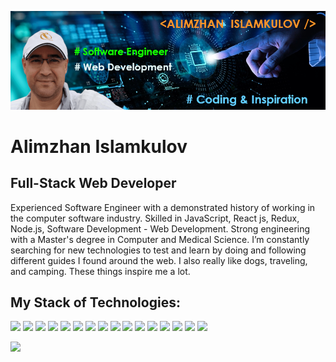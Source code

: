 ![I am Software Web Developer](GitHubBanner1.png)
# Alimzhan Islamkulov
## Full-Stack Web Developer

  Experienced Software Engineer with a demonstrated history of working in the computer software industry. Skilled in JavaScript, React js, Redux, Node.js, Software Development - Web Development. Strong engineering with a Master's degree in Computer and Medical Science. I’m constantly searching for new technologies to test and learn by doing and following different guides I found around the web. I also really like dogs, traveling, and camping. These things inspire me a lot.

## My Stack of Technologies:
<img src="https://img.shields.io/badge/html5-B9B4C7?style=for-the-badge&logo=html5&logoColor=BB2525"/> <img src="https://img.shields.io/badge/css3-FFC436?style=for-the-badge&logo=css3&logoColor=337CCF"/> <img src="https://img.shields.io/badge/sass-ADC4CE?style=for-the-badge&logo=sass&logoColor=974EC3"/> <img src="https://img.shields.io/badge/javascript-F8DE22?style=for-the-badge&logo=javascript&logoColor=102C57"/> <img src="https://img.shields.io/badge/bootstrap-CEE6F3?style=for-the-badge&logo=bootstrap&logoColor=6528F7"/> <img src="https://img.shields.io/badge/greensock-EFE1D1?style=for-the-badge&logo=greensock&logoColor=1A5D1A"/> <img src="https://img.shields.io/badge/react-FFEECC?style=for-the-badge&logo=react&logoColor=4477CE"/> <img src="https://img.shields.io/badge/redux-BA704F?style=for-the-badge&logo=redux&logoColor=6528F7"/> <img src="https://img.shields.io/badge/node.js-75C2F6?style=for-the-badge&logo=nodedotjs&logoColor=1A5D1A"/> <img src="https://img.shields.io/badge/AWS-4A55A2?style=for-the-badge&logo=amazonaws&logoColor=FFA41B"/> <img src="https://img.shields.io/badge/jest-D8C4B6?style=for-the-badge&logo=jest&logoColor=4F709C"/> <img src="https://img.shields.io/badge/mongodb-F5EFE7?style=for-the-badge&logo=mongodb&logoColor=47A992"/> <img src="https://img.shields.io/badge/mongoose-9DB2BF?style=for-the-badge&logo=mongoose&logoColor=7A3E3E"/> <img src="https://img.shields.io/badge/adobephotoshop-1D267D?style=for-the-badge&logo=adobephotoshop&logoColor=30A2FF"/> <img src="https://img.shields.io/badge/gimp-9DB2BF?style=for-the-badge&logo=gimp&logoColor=27374D"/> <img src="https://img.shields.io/badge/figma-11009E?style=for-the-badge&logo=figma&logoColor=E55807"/>

	
[<img src="https://img.shields.io/badge/linkedin-B2A4FF?style=for-the-badge&logo=linkedin&logoColor=0A66C2"/>](https://www.linkedin.com/in/alimzhan-islamkulov-109b8b257/)  




